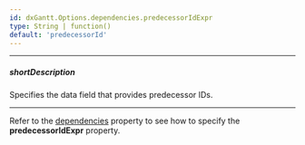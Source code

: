```yaml
---
id: dxGantt.Options.dependencies.predecessorIdExpr
type: String | function()
default: 'predecessorId'
---
```

---
##### shortDescription
Specifies the data field that provides predecessor IDs.

---

Refer to the [dependencies](/api-reference/10%20UI%20Components/dxGantt/1%20Configuration/dependencies '/Documentation/ApiReference/UI_Components/dxGantt/Configuration/dependencies/') property to see how to specify the **predecessorIdExpr** property.
